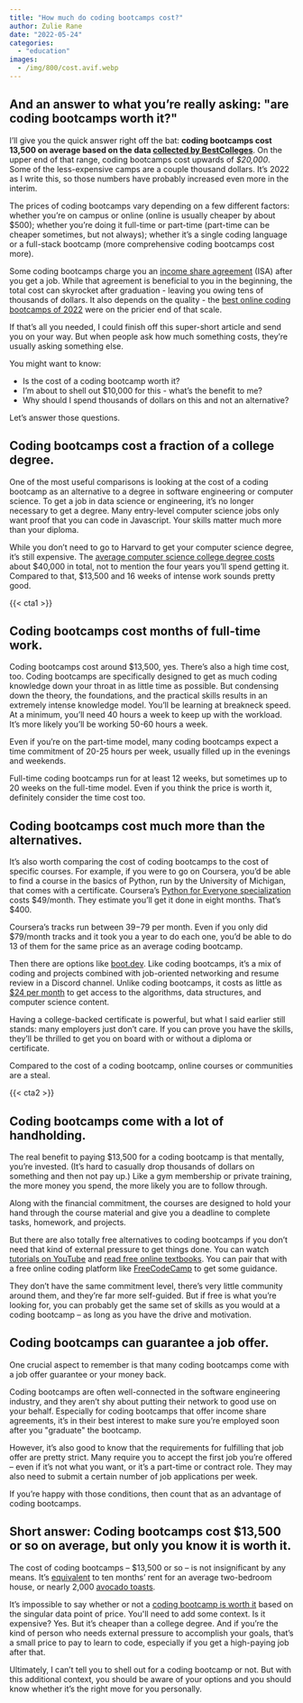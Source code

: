 ```yaml
---
title: "How much do coding bootcamps cost?"
author: Zulie Rane
date: "2022-05-24"
categories: 
  - "education"
images:
  - /img/800/cost.avif.webp
---
```


## And an answer to what you’re really asking: "are coding bootcamps worth it?"

I’ll give you the quick answer right off the bat: **coding bootcamps cost 13,500 on average based on the data [collected by BestColleges](https://www.bestcolleges.com/bootcamps/payment/bootcamp-cost/#:~:text=Based%20on%20data%20from%20over,cost%20a%20few%20thousand%20dollars.)**. On the upper end of that range, coding bootcamps cost upwards of *$20,000*. Some of the less-expensive camps are a couple thousand dollars. It’s 2022 as I write this, so those numbers have probably increased even more in the interim.

The prices of coding bootcamps vary depending on a few different factors: whether you’re on campus or online (online is usually cheaper by about $500); whether you’re doing it full-time or part-time (part-time can be cheaper sometimes, but not always); whether it’s a single coding language or a full-stack bootcamp (more comprehensive coding bootcamps cost more).

Some coding bootcamps charge you an [income share agreement](https://en.wikipedia.org/wiki/Income_share_agreement) (ISA) after you get a job. While that agreement is beneficial to you in the beginning, the total cost can skyrocket after graduation - leaving you owing tens of thousands of dollars. It also depends on the quality - the [best online coding bootcamps of 2022](/education/top-online-bootcamps/) were on the pricier end of that scale.

If that’s all you needed, I could finish off this super-short article and send you on your way. But when people ask how much something costs, they’re usually asking something else.

You might want to know:

* Is the cost of a coding bootcamp worth it?
* I’m about to shell out $10,000 for this - what’s the benefit to me?
* Why should I spend thousands of dollars on this and not an alternative?

Let’s answer those questions.

## Coding bootcamps cost a fraction of a college degree.

One of the most useful comparisons is looking at the cost of a coding bootcamp as an alternative to a degree in software engineering or computer science. To get a job in data science or engineering, it’s no longer necessary to get a degree. Many entry-level computer science jobs only want proof that you can code in Javascript. Your skills matter much more than your diploma.

While you don’t need to go to Harvard to get your computer science degree, it’s still expensive. The [average computer science college degree costs](https://www.computerscience.org/degrees/affordable-online-bachelors-computer-science/) about $40,000 in total, not to mention the four years you’ll spend getting it. Compared to that, $13,500 and 16 weeks of intense work sounds pretty good.

{{< cta1 >}}

## Coding bootcamps cost months of full-time work.

Coding bootcamps cost around $13,500, yes. There’s also a high time cost, too. Coding bootcamps are specifically designed to get as much coding knowledge down your throat in as little time as possible. But condensing down the theory, the foundations, and the practical skills results in an extremely intense knowledge model. You’ll be learning at breakneck speed. At a minimum, you’ll need 40 hours a week to keep up with the workload. It’s more likely you’ll be working 50-60 hours a week.

Even if you’re on the part-time model, many coding bootcamps expect a time commitment of 20-25 hours per week, usually filled up in the evenings and weekends.

Full-time coding bootcamps run for at least 12 weeks, but sometimes up to 20 weeks on the full-time model. Even if you think the price is worth it, definitely consider the time cost too.

## Coding bootcamps cost much more than the alternatives. 

It’s also worth comparing the cost of coding bootcamps to the cost of specific courses. For example, if you were to go on Coursera, you’d be able to find a course in the basics of Python, run by the University of Michigan, that comes with a certificate. Coursera’s [Python for Everyone specialization](https://www.coursera.org/specializations/python) costs $49/month. They estimate you’ll get it done in eight months. That’s $400.

Coursera’s tracks run between $39-$79 per month. Even if you only did $79/month tracks and it took you a year to do each one, you’d be able to do 13 of them for the same price as an average coding bootcamp.

Then there are options like [boot.dev](https://boot.dev). Like coding bootcamps, it’s a mix of coding and projects combined with job-oriented networking and resume review in a Discord channel. Unlike coding bootcamps, it costs as little as [$24 per month](https://boot.dev/pricing) to get access to the algorithms, data structures, and computer science content.

Having a college-backed certificate is powerful, but what I said earlier still stands: many employers just don’t care. If you can prove you have the skills, they’ll be thrilled to get you on board with or without a diploma or certificate.

Compared to the cost of a coding bootcamp, online courses or communities are a steal.

{{< cta2 >}}

## Coding bootcamps come with a lot of handholding. 

The real benefit to paying $13,500 for a coding bootcamp is that mentally, you’re invested. (It’s hard to casually drop thousands of dollars on something and then not pay up.) Like a gym membership or private training, the more money you spend, the more likely you are to follow through.

Along with the financial commitment, the courses are designed to hold your hand through the course material and give you a deadline to complete tasks, homework, and projects.

But there are also totally free alternatives to coding bootcamps if you don’t need that kind of external pressure to get things done. You can watch [tutorials on YouTube](https://blog.feedspot.com/computer_science_youtube_channels/) and [read free online textbooks](https://www.openculture.com/free-computer-science-textbooks). You can pair that with a free online coding platform like [FreeCodeCamp](https://www.freecodecamp.org/) to get some guidance.

They don’t have the same commitment level, there’s very little community around them, and they’re far more self-guided. But if free is what you’re looking for, you can probably get the same set of skills as you would at a coding bootcamp – as long as you have the drive and motivation.

## Coding bootcamps can guarantee a job offer.

One crucial aspect to remember is that many coding bootcamps come with a job offer guarantee or your money back.

Coding bootcamps are often well-connected in the software engineering industry, and they aren’t shy about putting their network to good use on your behalf. Especially for coding bootcamps that offer income share agreements, it’s in their best interest to make sure you’re employed soon after you "graduate" the bootcamp.

However, it’s also good to know that the requirements for fulfilling that job offer are pretty strict. Many require you to accept the first job you’re offered – even if it’s not what you want, or it’s a part-time or contract role. They may also need to submit a certain number of job applications per week.

If you’re happy with those conditions, then count that as an advantage of coding bootcamps.

## Short answer: Coding bootcamps cost $13,500 or so on average, but only you know it is worth it.

The cost of coding bootcamps – $13,500 or so – is not insignificant by any means. It’s [equivalent](https://www.statista.com/statistics/1063502/average-monthly-apartment-rent-usa/) to ten months’ rent for an average two-bedroom house, or nearly 2,000 [avocado toasts](https://time.com/4861608/avocado-toast-cost-spending-americans-square/#:~:text=Based%20on%20data%20from%20hundreds,most%20expensive%20going%20for%20%2418.).

It’s impossible to say whether or not a [coding bootcamp is worth it](/jobs/is-coding-bootcamp-worth-it/) based on the singular data point of price. You'll need to add some context. Is it expensive? Yes. But it’s cheaper than a college degree. And if you’re the kind of person who needs external pressure to accomplish your goals, that’s a small price to pay to learn to code, especially if you get a high-paying job after that.

Ultimately, I can’t tell you to shell out for a coding bootcamp or not. But with this additional context, you should be aware of your options and you should know whether it’s the right move for you personally.
